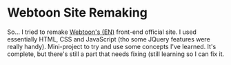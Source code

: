 # Webtoon Site Remaking
  
<p> So... I tried to remake <a href="https://www.webtoons.com/en/">Webtoon's (EN)</a> front-end official site. I used essentially HTML, CSS and JavaScript (tho some JQuery features were really handy). Mini-project to try and use some concepts I've learned. It's complete, but there's still a part that needs fixing (still learning so I can fix it.
